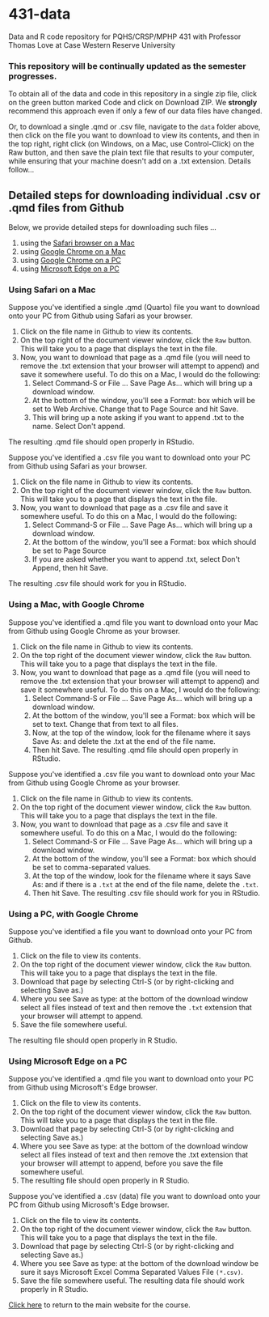 # 431-data

Data and R code repository for PQHS/CRSP/MPHP 431 with Professor Thomas Love at Case Western Reserve University

### This repository will be continually updated as the semester progresses.

To obtain all of the data and code in this repository in a single zip file, click on the green button marked Code and click on Download ZIP. We **strongly** recommend this approach even if only a few of our data files have changed.

Or, to download a single .qmd or .csv file, navigate to the `data` folder above, then click on the file you want to download to view its contents, and then in the top right, right click (on Windows, on a Mac, use Control-Click) on the Raw button, and then save the plain text file that results to your computer, while ensuring that your machine doesn't add on a .txt extension. Details follow...

## Detailed steps for downloading individual .csv or .qmd files from Github

Below, we provide detailed steps for downloading such files ...

1. using the [Safari browser on a Mac](https://github.com/THOMASELOVE/431-data/blob/master/README.md#using-safari-on-a-mac)
2. using [Google Chrome on a Mac](https://github.com/THOMASELOVE/431-data/blob/master/README.md#using-a-mac-with-google-chrome)
3. using [Google Chrome on a PC](https://github.com/THOMASELOVE/431-data/blob/master/README.md#using-a-pc-with-google-chrome)
4. using [Microsoft Edge on a PC](https://github.com/THOMASELOVE/431-data/blob/master/README.md#using-microsoft-edge-on-a-pc)


### Using Safari on a Mac

Suppose you've identified a single .qmd (Quarto) file you want to download onto your PC from Github using Safari as your browser.

1. Click on the file name in Github to view its contents.
2. On the top right of the document viewer window, click the `Raw` button. This will take you to a page that displays the text in the file.
3. Now, you want to download that page as a .qmd file (you will need to remove the .txt extension that your browser will attempt to append) and save it somewhere useful. To do this on a Mac, I would do the following:
    1. Select Command-S or File ... Save Page As... which will bring up a download window.
    2. At the bottom of the window, you'll see a Format: box which will be set to Web Archive. Change that to Page Source and hit Save.
    3. This will bring up a note asking if you want to append .txt to the name. Select Don't append.

The resulting .qmd file should open properly in RStudio.

Suppose you've identified a .csv file you want to download onto your PC from Github using Safari as your browser.

1. Click on the file name in Github to view its contents.
2. On the top right of the document viewer window, click the `Raw` button. This will take you to a page that displays the text in the file.
3. Now, you want to download that page as a .csv file and save it somewhere useful. To do this on a Mac, I would do the following:
    1. Select Command-S or File ... Save Page As... which will bring up a download window.
    2. At the bottom of the window, you'll see a Format: box which should be set to Page Source
    3. If you are asked whether you want to append .txt, select Don't Append, then hit Save.

The resulting .csv file should work for you in RStudio.

### Using a Mac, with Google Chrome

Suppose you've identified a .qmd file you want to download onto your Mac from Github using Google Chrome as your browser.

1. Click on the file name in Github to view its contents.
2. On the top right of the document viewer window, click the `Raw` button. This will take you to a page that displays the text in the file.
3. Now, you want to download that page as a .qmd file (you will need to remove the .txt extension that your browser will attempt to append) and save it somewhere useful. To do this on a Mac, I would do the following:
    1. Select Command-S or File ... Save Page As... which will bring up a download window.
    2. At the bottom of the window, you'll see a Format: box which will be set to text. Change that from text to all files.
    3. Now, at the top of the window, look for the filename where it says Save As: and delete the .txt at the end of the file name.
    4. Then hit Save.
The resulting .qmd file should open properly in RStudio.

Suppose you've identified a .csv file you want to download onto your Mac from Github using Google Chrome as your browser.

1. Click on the file name in Github to view its contents.
2. On the top right of the document viewer window, click the `Raw` button. This will take you to a page that displays the text in the file.
3. Now, you want to download that page as a .csv file and save it somewhere useful. To do this on a Mac, I would do the following:
    1. Select Command-S or File ... Save Page As... which will bring up a download window.
    2. At the bottom of the window, you'll see a Format: box which should be set to comma-separated values. 
    3. At the top of the window, look for the filename where it says Save As: and if there is a `.txt` at the end of the file name, delete the `.txt`.
    4. Then hit Save.
The resulting .csv file should work for you in RStudio.



### Using a PC, with Google Chrome

Suppose you've identified a file you want to download onto your PC from Github.

1. Click on the file to view its contents.
2. On the top right of the document viewer window, click the `Raw` button. This will take you to a page that displays the text in the file.
3. Download that page by selecting Ctrl-S (or by right-clicking and selecting Save as.)
4. Where you see Save as type: at the bottom of the download window select all files instead of text and then remove the `.txt` extension that your browser will attempt to append.
5. Save the file somewhere useful.

The resulting file should open properly in R Studio.

### Using Microsoft Edge on a PC

Suppose you've identified a .qmd file you want to download onto your PC from Github using Microsoft's Edge browser.

1. Click on the file to view its contents.
2. On the top right of the document viewer window, click the `Raw` button. This will take you to a page that displays the text in the file.
3. Download that page by selecting Ctrl-S (or by right-clicking and selecting Save as.)
4. Where you see Save as type: at the bottom of the download window select all files instead of text and
then remove the .txt extension that your browser will attempt to append, before you save the file somewhere useful. 
5. The resulting file should open properly in R Studio.

Suppose you've identified a .csv (data)  file you want to download onto your PC from Github using Microsoft's Edge browser.

1. Click on the file to view its contents.
2. On the top right of the document viewer window, click the `Raw` button. This will take you to a page that displays the text in the file.
3. Download that page by selecting Ctrl-S (or by right-clicking and selecting Save as.)
4. Where you see Save as type: at the bottom of the download window be sure it says Microsoft Excel Comma Separated Values File `(*.csv)`.
5. Save the file somewhere useful. The resulting data file should work properly in R Studio.

[Click here](https://thomaselove.github.io/431-2024/) to return to the main website for the course.
